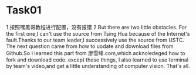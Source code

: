 # Task01
1.按照嘿黑哥教程进行配置，没有报错
2.But there are two  little obstacles.
      For the first one,I can't use the source from Tsing Hua because of the Internet's fault.Thanks to our team leader,I successively use the source from USTC.
      The next question came from how to uodate and download files from Github.So I learned this part from 廖雪峰.com,which acknoledeged how to fork and download code.
      except these things, I also learned to use terminal by team's video,and get a little understanding of computer vision.
      That's all.
